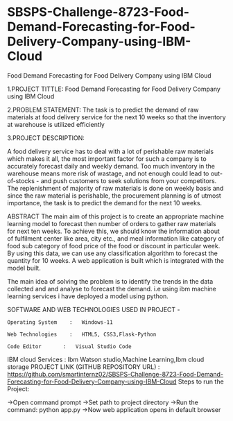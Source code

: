 # SBSPS-Challenge-8723-Food-Demand-Forecasting-for-Food-Delivery-Company-using-IBM-Cloud
Food Demand Forecasting for Food Delivery Company using IBM Cloud

1.PROJECT TITTLE: Food Demand Forecasting for Food Delivery Company using IBM Cloud

2.PROBLEM STATEMENT: The task is to predict the demand of raw materials at food delivery service for the next 10 weeks so that the inventory at warehouse is utilized efficiently

3.PROJECT DESCRIPTION:

A food delivery service has to deal with a lot of perishable raw materials which makes it all, the most important factor for such a company is to accurately forecast daily and weekly demand. Too much inventory in the warehouse means more risk of wastage, and not enough could lead to out-of-stocks - and push customers to seek solutions from your competitors. The replenishment of majority of raw materials is done on weekly basis and since the raw material is perishable, the procurement planning is of utmost importance, the task is to predict the demand for the next 10 weeks.

ABSTRACT
The main aim of this project is to create an appropriate machine learning model to forecast then number of orders to gather raw materials for next ten weeks. To achieve this, we should know the information about of fulfilment center like area, city etc., and meal information like category of food sub category of food price of the food or discount in particular week. By using this data, we can use any classification algorithm to forecast the quantity for 10 weeks. A web application is built which is integrated with the model built.

The main idea of solving the problem is to identify the trends in the data collected and and analyse to forecast the demand. i.e using ibm machine learning services i have deployed a model using python.



SOFTWARE AND WEB TECHNOLOGIES USED IN PROJECT -

	Operating System	:   Windows-11

	Web Technologies	:   HTML5, CSS3,Flask-Python
	
	Code Editor       :   Visual Studio Code

  IBM cloud Services      :  Ibm Watson studio,Machine Learning,Ibm cloud storage
PROJECT LINK (GITHUB REPOSITORY URL) : https://github.com/smartinternz02/SBSPS-Challenge-8723-Food-Demand-Forecasting-for-Food-Delivery-Company-using-IBM-Cloud
Steps to run the Project:

->Open command prompt
->Set path to project directory 
->Run the command: python app.py 
->Now web application opens in default browser

